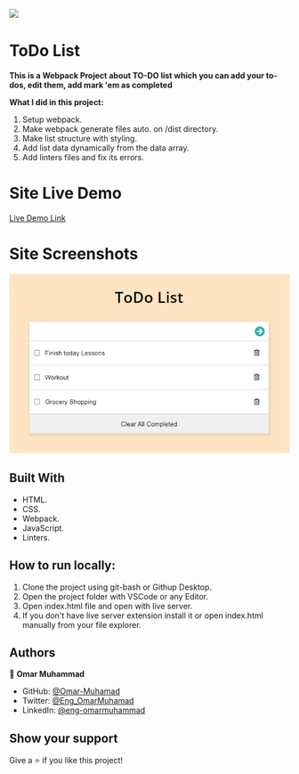 ![](https://img.shields.io/badge/Microverse-blueviolet)

# ToDo List

**This is a Webpack Project about TO-DO list which you can add your to-dos, edit them, add mark 'em as completed**

**What I did in this project:**

  1. Setup webpack.
  2. Make webpack generate files auto. on /dist directory.
  3. Make list structure with styling.
  4. Add list data dynamically from the data array.
  5. Add linters files and fix its errors.

# Site Live Demo

[Live Demo Link](https://omar-muhamad.github.io/ToDo-List/dist/)

# Site Screenshots

![screenshot](Screenshot.png)

## Built With

- HTML.
- CSS.
- Webpack.
- JavaScript.
- Linters.

## How to run locally:

1. Clone the project using git-bash or Githup Desktop.
2. Open the project folder with VSCode or any Editor.
3. Open index.html file and open with live server.
4. If you don't have live server extension install it
   or open index.html manually from your file explorer.

## Authors

👤 **Omar Muhammad**

- GitHub: [@Omar-Muhamad](https://github.com/Omar-Muhamad)
- Twitter: [@Eng_OmarMuhamad](https://twitter.com/Eng_OmarMuhamad)
- LinkedIn: [@eng-omarmuhammad](https://www.linkedin.com/in/eng-omarmuhammad/)

## Show your support

Give a ⭐️ if you like this project!
